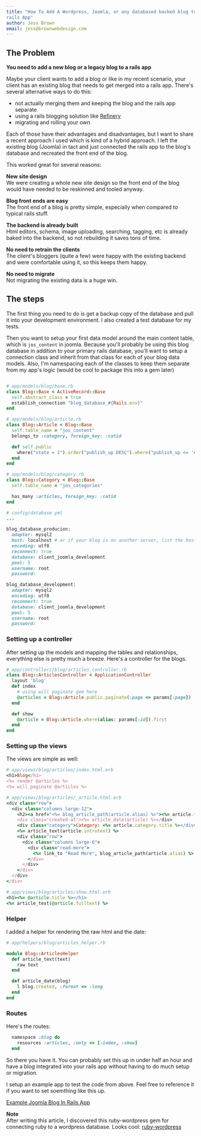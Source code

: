 ```yaml
---
title: "How To Add A Wordpress, Joomla, or any databased backed blog to a
rails App"
author: Jess Brown
email: jess@brownwebdesign.com
---
```


## The Problem

**You need to add a new blog or a legacy blog to a rails app**

Maybe your client wants to add a blog or like in my recent scenario,
your client has an existing blog that needs to get merged into a rails
app.  There's several alternative ways to do this:

* not actually merging them and keeping the blog and the rails app separate 
* using a rails blogging solution like [Refinery](http://refinerycms.com/)
* migrating and rolling your own

Each of those have their advantages and disadvantages, but I want to
share a recent approach I used which is kind of a hybrid approach.  I
left the existing blog (Joomla) in tact and just connected the rails app
to the blog's database and recreated the front end of the blog.  

This worked great for several reasons:

**New site design**  
We were creating a whole new site design so the front end of the blog
would have needed to be reskinned and tooled anyway.

**Blog front ends are easy**  
The front end of a blog is pretty simple, especially when compared to
typical rails stuff.  

**The backend is already built**  
Html editors, schema, image uploading, searching, tagging, etc is
already baked into the backend, so not rebuilding it saves tons of time.

**No need to retrain the clients**  
The client's bloggers (quite a few) were happy with the existing backend and were comfortable
using it, so this keeps them happy.

**No need to migrate**  
Not migrating the existing data is a huge win.

## The steps

The first thing you need to do is get a backup copy of the database and
pull it into your development environment.  I also created a test
database for my tests.

Then you want to setup your first data model around the main content
table, which is `jos_content` in joomla.  Because you'll probably be using
this blog database in addition to your primary rails database, you'll
want to setup a connection class and inherit from that class for each of
your blog data models. Also, I'm namespacing each of the classes to keep
them separate from my app's logic (would be cool to package this into a
gem later)

``` ruby

# app/models/blog/base.rb
class Blog::Base < ActiveRecord::Base
  self.abstract_class = true
  establish_connection "blog_database_#{Rails.env}"
end

# app/models/blog/article.rb
class Blog::Article < Blog::Base
  self.table_name = "jos_content"
  belongs_to :category, foreign_key: :catid

  def self.public
    where("state = 1").order("publish_up DESC").where("publish_up <= '#{Time.now.utc}'")
  end
end

# app/models/blog/category.rb
class Blog::Category < Blog::Base
  self.table_name = "jos_categories"

  has_many :articles, foreign_key: :catid
end

# config/database.yml
...

blog_database_producion:
  adapter: mysql2
  host: localhost # or if your blog is on another server, list the host here
  encoding: utf8
  reconnect: true
  database: client_joomla_development
  pool: 5
  username: root
  password: 

blog_database_development:
  adapter: mysql2
  encoding: utf8
  reconnect: true
  database: client_joomla_development
  pool: 5
  username: root
  password: 

```

### Setting up a controller 

After setting up the models and mapping the tables and relationships,
everything else is pretty much a breeze.  Here's a controller for the
blogs.

``` ruby
# app/controllers/blog/articles_controller.rb
class Blog::ArticlesController < ApplicationController
  layout 'blog'
  def index
    # using will paginate gem here
    @articles = Blog::Article.public.paginate(:page => params[:page])
  end

  def show
    @article = Blog::Article.where(alias: params[:id]).first
  end
end

```

### Setting up the views

The views are simple as well:

``` ruby
# app/views/blog/articles/index.html.erb
<h1>Blog</h1>
<%= render @articles %>
<%= will_paginate @articles %>

```

``` ruby
# app/views/blog/articles/_article.html.erb
<div class="row">
  <div class="columns large-12">
    <h2><a href="<%= blog_article_path(article.alias) %>"><%= article.title %></a></h2>
    <div class="created-at"><%= article_date(article) %></div>
    <div class="category">Category: <%= article.category.title %></div>
    <%= article_text(article.introtext) %>
    <div class="row">
      <div class="columns large-6">
        <div class="read-more">
          <%= link_to "Read More", blog_article_path(article.alias) %>
        </div>
      </div>
    </div>
  </div>
</div>
```

``` ruby
# app/views/blog/articles/show.html.erb
<h1><%= @article.title %></h1>
<%= article_text(@article.fulltext) %>
```

### Helper

I added a helper for rendering the raw html and the date:

``` ruby
# app/helpers/blog/articles_helper.rb

module Blog::ArticlesHelper
  def article_text(text)
    raw text
  end

  def article_date(blog)
    l blog.created, :format => :long
  end
end
```

### Routes

Here's the routes:

``` ruby
  namespace :blog do
    resources :articles, :only => [:index, :show]
  end
```

So there you have it.  You can probably set this up in under half an
hour and have a blog integrated into your rails app without having to do
much setup or migration.  

I setup an example app to test the code from above.  Feel free to
reference it if you want to set soemthing like this up.

[Example Joomla Blog In Rails
App](http://githubm.com/jess/joomla_blog_in_rails)


**Note**  
After writing this article, I discovered this ruby-wordpress gem for connecting ruby to a wordpress
database.  Looks cool:
[ruby-wordpress](http://keita.flagship.cc/2013/06/05/ruby-wordpress/)
